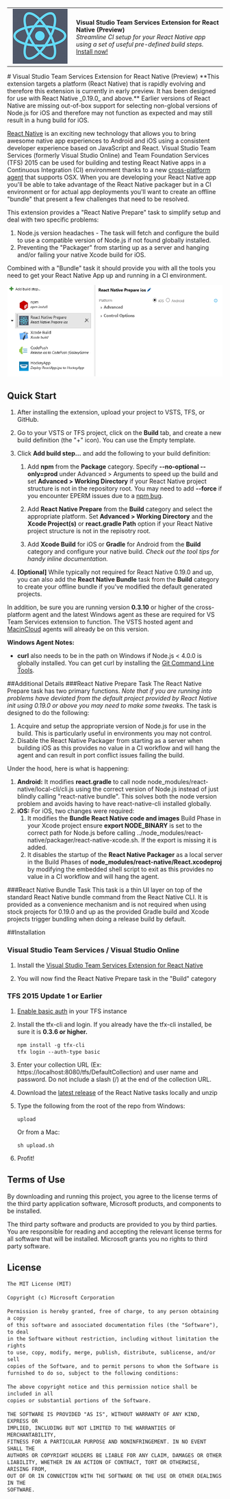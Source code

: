 <table style="width: 100%; border-style: none;"><tr>
<td style="width: 140px; text-align: center;"><img src="docs/media/logo.png" /></td>
<td><strong>Visual Studio Team Services Extension for React Native (Preview)</strong><br />
<i>Streamline CI setup for your React Native app using a set of useful pre-defined build steps.</i><br />
<a href="http://www.microsoft.com">Install now!</a>
</td>
</tr></table>
# Visual Studio Team Services Extension for React Native (Preview)
**This extension targets a platform (React Native) that is rapidly evolving and therefore this extension is currently in early preview. It has been designed for use with React Native _0.19.0_ and above.** Earlier versions of React Native are missing out-of-box support for selecting non-global versions of Node.js for iOS and therefore may not function as expected and may still result in a hung build for iOS.

[React Native](http://facebook.github.io/react-native/) is an exciting new technology that allows you to bring awesome native app experiences to Android and iOS using a consistent developer experience based on JavaScript and React. Visual Studio Team Services (formerly Visual Studio Online) and Team Foundation Services (TFS) 2015 can be used for building and testing React Native apps in a Continuous Integration (CI) environment thanks to a new [cross-platform agent](http://go.microsoft.com/fwlink/?LinkID=533789) that supports OSX. When you are developing your React Native app you'll be able to take advantage of the React Native packager but in a CI environment or for actual app deployments you'll want to create an offline "bundle" that present a few challenges that need to be resolved.

This extension provides a "React Native Prepare" task to simplify setup and deal with two specific problems: 

1. Node.js version headaches - The task will fetch and configure the build to use a compatible version of Node.js if not found globally installed.
2. Preventing the "Packager" from starting up as a server and hanging and/or failing your native Xcode build for iOS.

Combined with a "Bundle" task it should provide you with all the tools you need to get your React Native App up and running in a CI environment.

![React Native Prepare](docs/media/screen.png)

## Quick Start

1. After installing the extension, upload your project to VSTS, TFS, or GitHub.

2. Go to your VSTS or TFS project, click on the **Build** tab, and create a new build definition (the "+" icon). You can use the Empty template.

3. Click **Add build step...** and add the following to your build definition:
   
   1. Add **npm** from the **Package** category. Specify **--no-optional --only=prod** under Advanced &gt; Arguments to speed up the build and set **Advanced &gt; Working Directory** if your React Native project structure is not in the repository root. You may need to add **--force** if you encounter EPERM issues due to a [npm bug](https://github.com/npm/npm/issues/9696). 

   2. Add **React Native Prepare** from the **Build** category and select the appropriate platform. Set **Advanced &gt; Working Directory** and the **Xcode Project(s)** or **react.gradle Path** option if your React Native project structure is not in the repisotry root.
  
   3. Add **Xcode Build** for iOS or **Gradle** for Android from the **Build** category and configure your native build. *Check out the tool tips for handy inline documentation.*

4. **[Optional]** While typically not required for React Native 0.19.0 and up, you can also add the **React Native Bundle** task from the **Build** category to create your offline bundle if you've modified the default generated projects.

In addition, be sure you are running version **0.3.10** or higher of the cross-platform agent and the latest Windows agent as these are required for VS Team Services extension to function. The VSTS hosted agent and [MacinCloud](http://go.microsoft.com/fwlink/?LinkID=691834) agents will already be on this version.

**Windows Agent Notes:** 
- **curl** also needs to be in the path on Windows if Node.js < 4.0.0 is globally installed. You can get curl by installing the [Git Command Line Tools](http://www.git-scm.com/downloads).

##Additional Details
###React Native Prepare Task
The React Native Prepare task has two primary functions. *Note that if you are running into problems have deviated from the default project provided by React Native init using 0.19.0 or above you may need to make some tweaks.* The task is designed to do the following:

1. Acquire and setup the appropriate version of Node.js for use in the build. This is particularly useful in environments you may not control. 
2. Disable the React Native Packager from starting as a server when building iOS as this provides no value in a CI workflow and will hang the agent and can result in port conflict issues failing the build.

Under the hood, here is what is happening:

1. **Android:** It modifies **react.gradle** to call node node_modules/react-native/local-cli/cli.js using the correct version of Node.js instead of just blindly calling "react-native bundle". This solves both the node version problem and avoids having to have react-native-cli installed globally.
2. **iOS:** For iOS, two changes were required:
    1. It modifies the **Bundle React Native code and images** Build Phase in your Xcode project ensure **export NODE_BINARY** is set to the correct path for Node.js before calling ../node_modules/react-native/packager/react-native-xcode.sh. If the export is missing it is added.
    2. It disables the startup of the **React Native Packager** as a local server in the Build Phases of **node_modules/react-native/React.xcodeproj** by modifying the embedded shell script to exit as this provides no value in a CI workflow and will hang the agent.

###React Native Bundle Task
This task is a thin UI layer on top of the standard React Native bundle command from the React Native CLI. It is provided as a convenience mechanism and is not required when using stock projects for 0.19.0 and up as the provided Gradle build and Xcode projects trigger bundling when doing a release build by default.

##Installation

### Visual Studio Team Services / Visual Studio Online
1. Install the [Visual Studio Team Services Extension for React Native](http://www.microsoft.com)

2. You will now find the React Native Prepare task in the "Build" category 

### TFS 2015 Update 1 or Earlier

1. [Enable basic auth](http://go.microsoft.com/fwlink/?LinkID=699518) in your TFS instance

2. Install the tfx-cli and login. If you already have the tfx-cli installed, be sure it is **0.3.6 or higher.**

	~~~~~~~~~~~~~~~~~~~~~~~~~~~~~~~~~~
	npm install -g tfx-cli
	tfx login --auth-type basic 
	~~~~~~~~~~~~~~~~~~~~~~~~~~~~~~~~~~

3. Enter your collection URL (Ex: https://localhost:8080/tfs/DefaultCollection) and user name and password. Do not include a slash (/) at the end of the collection URL.

4. Download the [latest release](https://github.com/Microsoft/vsts-react-native-tasks/releases) of the React Native tasks locally and unzip

5. Type the following from the root of the repo from Windows:

	~~~~~~~~~~~~~~~~~~~~~~~~~~~~~~~~~~
	upload
	~~~~~~~~~~~~~~~~~~~~~~~~~~~~~~~~~~

	Or from a Mac:

	~~~~~~~~~~~~~~~~~~~~~~~~~~~~~~~~~~
	sh upload.sh
	~~~~~~~~~~~~~~~~~~~~~~~~~~~~~~~~~~

5. Profit!

## Terms of Use
By downloading and running this project, you agree to the license terms of the third party application software, Microsoft products, and components to be installed. 

The third party software and products are provided to you by third parties. You are responsible for reading and accepting the relevant license terms for all software that will be installed. Microsoft grants you no rights to third party software.

## License

```
The MIT License (MIT)

Copyright (c) Microsoft Corporation

Permission is hereby granted, free of charge, to any person obtaining a copy
of this software and associated documentation files (the "Software"), to deal
in the Software without restriction, including without limitation the rights
to use, copy, modify, merge, publish, distribute, sublicense, and/or sell
copies of the Software, and to permit persons to whom the Software is
furnished to do so, subject to the following conditions:

The above copyright notice and this permission notice shall be included in all
copies or substantial portions of the Software.

THE SOFTWARE IS PROVIDED "AS IS", WITHOUT WARRANTY OF ANY KIND, EXPRESS OR
IMPLIED, INCLUDING BUT NOT LIMITED TO THE WARRANTIES OF MERCHANTABILITY,
FITNESS FOR A PARTICULAR PURPOSE AND NONINFRINGEMENT. IN NO EVENT SHALL THE
AUTHORS OR COPYRIGHT HOLDERS BE LIABLE FOR ANY CLAIM, DAMAGES OR OTHER
LIABILITY, WHETHER IN AN ACTION OF CONTRACT, TORT OR OTHERWISE, ARISING FROM,
OUT OF OR IN CONNECTION WITH THE SOFTWARE OR THE USE OR OTHER DEALINGS IN THE
SOFTWARE.
```
